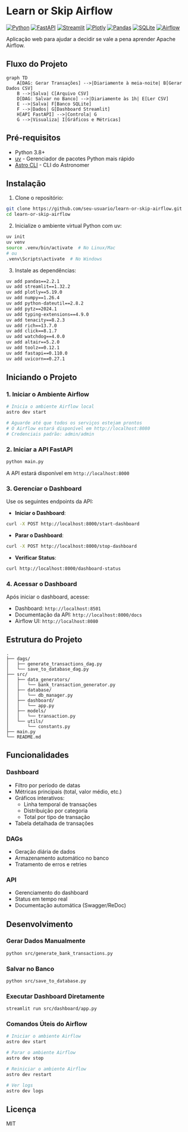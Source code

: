 # Learn or Skip Airflow

[![Python](https://img.shields.io/badge/python-3.8+-blue.svg)](https://www.python.org/downloads/)
[![FastAPI](https://img.shields.io/badge/FastAPI-0.110.0-green.svg)](https://fastapi.tiangolo.com/)
[![Streamlit](https://img.shields.io/badge/Streamlit-1.32.2-red.svg)](https://streamlit.io/)
[![Plotly](https://img.shields.io/badge/Plotly-5.19.0-blue.svg)](https://plotly.com/)
[![Pandas](https://img.shields.io/badge/Pandas-2.2.1-green.svg)](https://pandas.pydata.org/)
[![SQLite](https://img.shields.io/badge/SQLite-3-blue.svg)](https://www.sqlite.org/)
[![Airflow](https://img.shields.io/badge/Airflow-2.7.0-orange.svg)](https://airflow.apache.org/)

Aplicação web para ajudar a decidir se vale a pena aprender Apache Airflow.

## Fluxo do Projeto

```mermaid
graph TD
    A[DAG: Gerar Transações] -->|Diariamente à meia-noite| B[Gerar Dados CSV]
    B -->|Salva| C[Arquivo CSV]
    D[DAG: Salvar no Banco] -->|Diariamente às 1h| E[Ler CSV]
    E -->|Salva| F[Banco SQLite]
    F -->|Dados| G[Dashboard Streamlit]
    H[API FastAPI] -->|Controla| G
    G -->|Visualiza| I[Gráficos e Métricas]
```

## Pré-requisitos

- Python 3.8+
- [uv](https://github.com/astral-sh/uv) - Gerenciador de pacotes Python mais rápido
- [Astro CLI](https://docs.astronomer.io/astro/cli/install-cli) - CLI do Astronomer

## Instalação

1. Clone o repositório:
```bash
git clone https://github.com/seu-usuario/learn-or-skip-airflow.git
cd learn-or-skip-airflow
```

2. Inicialize o ambiente virtual Python com uv:
```bash
uv init
uv venv
source .venv/bin/activate  # No Linux/Mac
# ou
.venv\Scripts\activate  # No Windows
```

3. Instale as dependências:
```bash
uv add pandas==2.2.1
uv add streamlit==1.32.2
uv add plotly==5.19.0
uv add numpy==1.26.4
uv add python-dateutil==2.8.2
uv add pytz==2024.1
uv add typing-extensions==4.9.0
uv add tenacity==8.2.3
uv add rich==13.7.0
uv add click==8.1.7
uv add watchdog==4.0.0
uv add altair==5.2.0
uv add toolz==0.12.1
uv add fastapi==0.110.0
uv add uvicorn==0.27.1
```

## Iniciando o Projeto

### 1. Iniciar o Ambiente Airflow

```bash
# Inicia o ambiente Airflow local
astro dev start

# Aguarde até que todos os serviços estejam prontos
# O Airflow estará disponível em http://localhost:8080
# Credenciais padrão: admin/admin
```

### 2. Iniciar a API FastAPI

```bash
python main.py
```

A API estará disponível em `http://localhost:8000`

### 3. Gerenciar o Dashboard

Use os seguintes endpoints da API:

- **Iniciar o Dashboard**:
```bash
curl -X POST http://localhost:8000/start-dashboard
```

- **Parar o Dashboard**:
```bash
curl -X POST http://localhost:8000/stop-dashboard
```

- **Verificar Status**:
```bash
curl http://localhost:8000/dashboard-status
```

### 4. Acessar o Dashboard

Após iniciar o dashboard, acesse:
- Dashboard: `http://localhost:8501`
- Documentação da API: `http://localhost:8000/docs`
- Airflow UI: `http://localhost:8080`

## Estrutura do Projeto

```
.
├── dags/
│   ├── generate_transactions_dag.py
│   └── save_to_database_dag.py
├── src/
│   ├── data_generators/
│   │   └── bank_transaction_generator.py
│   ├── database/
│   │   └── db_manager.py
│   ├── dashboard/
│   │   └── app.py
│   ├── models/
│   │   └── transaction.py
│   └── utils/
│       └── constants.py
├── main.py
└── README.md
```

## Funcionalidades

### Dashboard
- Filtro por período de datas
- Métricas principais (total, valor médio, etc.)
- Gráficos interativos:
  - Linha temporal de transações
  - Distribuição por categoria
  - Total por tipo de transação
- Tabela detalhada de transações

### DAGs
- Geração diária de dados
- Armazenamento automático no banco
- Tratamento de erros e retries

### API
- Gerenciamento do dashboard
- Status em tempo real
- Documentação automática (Swagger/ReDoc)

## Desenvolvimento

### Gerar Dados Manualmente
```bash
python src/generate_bank_transactions.py
```

### Salvar no Banco
```bash
python src/save_to_database.py
```

### Executar Dashboard Diretamente
```bash
streamlit run src/dashboard/app.py
```

### Comandos Úteis do Airflow

```bash
# Iniciar o ambiente Airflow
astro dev start

# Parar o ambiente Airflow
astro dev stop

# Reiniciar o ambiente Airflow
astro dev restart

# Ver logs
astro dev logs
```

## Licença

MIT
